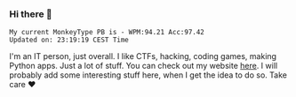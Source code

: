 ### Hi there 👋
<!-- PB START -->
```
My current MonkeyType PB is - WPM:94.21 Acc:97.42
Updated on: 23:19:19 CEST Time
```
<!-- PB END -->
I'm an IT person, just overall. I like CTFs, hacking, coding games, making Python apps. Just a lot of stuff.
You can check out my website [here](https://skill3472.github.io/).
I will probably add some interesting stuff here, when I get the idea to do so. Take care ❤️
